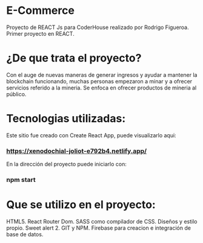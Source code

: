 # E-Commerce

Proyecto de REACT Js para CoderHouse realizado por Rodrigo Figueroa. Primer proyecto en REACT.

# ¿De que trata el proyecto?

Con el auge de nuevas maneras de generar ingresos y ayudar a mantener la blockchain funcionando, muchas personas empezaron a minar y a ofrecer servicios referido a la mineria.
Se enfoca en ofrecer productos de mineria al público.

# Tecnologias utilizadas:

Este sitio fue creado con Create React App, puede visualizarlo aqui:  
### https://xenodochial-joliot-e792b4.netlify.app/

En la dirección del proyecto puede iniciarlo con:
### npm start


# Que se utilizo en el proyecto:
HTML5.
React Router Dom.
SASS como compilador de CSS.
Diseños y estilo propio.
Sweet alert 2.
GIT y NPM.
Firebase para creacion e integración de base de datos.